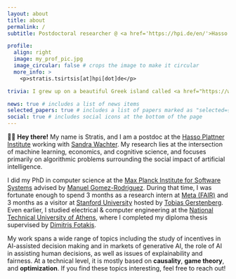 ```yaml
---
layout: about
title: about
permalink: /
subtitle: Postdoctoral researcher @ <a href='https://hpi.de/en/'>Hasso Plattner Institute</a>

profile:
  align: right
  image: my_prof_pic.jpg
  image_circular: false # crops the image to make it circular
  more_info: >
    <p>stratis.tsirtsis[at]hpi[dot]de</p>

trivia: I grew up on a beautiful Greek island called <a href="https://www.visitlesvos.gr/en/">Lesvos</a>. In my free time, I enjoy (trail) running and playing the guitar.

news: true # includes a list of news items
selected_papers: true # includes a list of papers marked as "selected={true}"
social: true # includes social icons at the bottom of the page
---
```


👋🏼 **Hey there!** My name is Stratis, and I am a postdoc at the [Hasso Plattner Institute](https://hpi.de/en/) working with [Sandra Wachter](https://www.oii.ox.ac.uk/people/profiles/sandra-wachter/). My research lies at the intersection of machine learning, economics, and cognitive science, and focuses primarily on algorithmic problems surrounding the social impact of artificial intelligence.

I did my PhD in computer science at the [Max Planck Institute for Software Systems](https://www.mpi-sws.org/) advised by [Manuel Gomez-Rodriguez](https://people.mpi-sws.org/~manuelgr/). During that time, I was fortunate enough to spend 3 months as a research intern at [Meta (FAIR)](https://ai.meta.com/) and 3 months as a visitor at [Stanford University](https://www.stanford.edu/) hosted by [Tobias Gerstenberg](https://cicl.stanford.edu/member/tobias_gerstenberg/). Even earlier, I studied electrical & computer engineering at the [National Technical University of Athens](https://ntua.gr/en/), where I completed my diploma thesis supervised by [Dimitris Fotakis](http://www.softlab.ntua.gr/~fotakis/).

My work spans a wide range of topics including the study of incentives in AI-assisted decision making and in markets of generative AI, the role of AI in assisting human decisions, as well as issues of explainability and fairness. At a technical level, it is mostly based on **causality**, **game theory**, and **optimization**. If you find these topics interesting, feel free to reach out!
